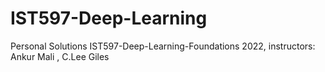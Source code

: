 # IST597-Deep-Learning
Personal Solutions
IST597-Deep-Learning-Foundations 2022, instructors: Ankur Mali , C.Lee Giles
